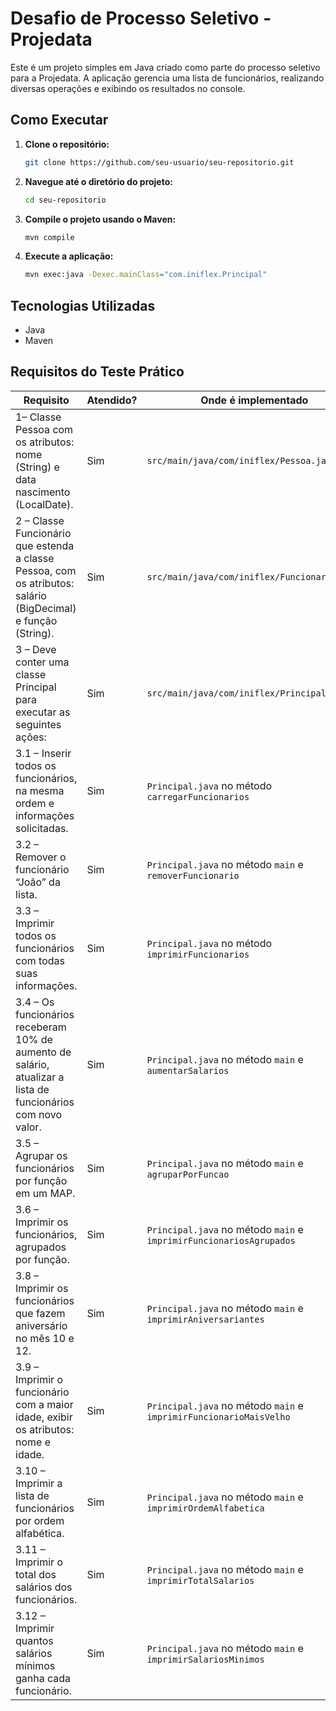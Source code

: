 # Desafio de Processo Seletivo - Projedata

Este é um projeto simples em Java criado como parte do processo seletivo para a Projedata. A aplicação gerencia uma lista de funcionários, realizando diversas operações e exibindo os resultados no console.

## Como Executar

1. **Clone o repositório:**
   ```bash
   git clone https://github.com/seu-usuario/seu-repositorio.git
   ```

2. **Navegue até o diretório do projeto:**
   ```bash
   cd seu-repositorio
   ```

3. **Compile o projeto usando o Maven:**
   ```bash
   mvn compile
   ```

4. **Execute a aplicação:**
   ```bash
   mvn exec:java -Dexec.mainClass="com.iniflex.Principal"
   ```

## Tecnologias Utilizadas

- Java
- Maven

## Requisitos do Teste Prático

| Requisito | Atendido? | Onde é implementado |
| --- | --- | --- |
| 1– Classe Pessoa com os atributos: nome (String) e data nascimento (LocalDate). | Sim | `src/main/java/com/iniflex/Pessoa.java` |
| 2 – Classe Funcionário que estenda a classe Pessoa, com os atributos: salário (BigDecimal) e função (String). | Sim | `src/main/java/com/iniflex/Funcionario.java` |
| 3 – Deve conter uma classe Principal para executar as seguintes ações: | Sim | `src/main/java/com/iniflex/Principal.java` |
| 3.1 – Inserir todos os funcionários, na mesma ordem e informações solicitadas. | Sim | `Principal.java` no método `carregarFuncionarios` |
| 3.2 – Remover o funcionário “João” da lista. | Sim | `Principal.java` no método `main` e `removerFuncionario` |
| 3.3 – Imprimir todos os funcionários com todas suas informações. | Sim | `Principal.java` no método `imprimirFuncionarios` |
| 3.4 – Os funcionários receberam 10% de aumento de salário, atualizar a lista de funcionários com novo valor. | Sim | `Principal.java` no método `main` e `aumentarSalarios` |
| 3.5 – Agrupar os funcionários por função em um MAP. | Sim | `Principal.java` no método `main` e `agruparPorFuncao` |
| 3.6 – Imprimir os funcionários, agrupados por função. | Sim | `Principal.java` no método `main` e `imprimirFuncionariosAgrupados` |
| 3.8 – Imprimir os funcionários que fazem aniversário no mês 10 e 12. | Sim | `Principal.java` no método `main` e `imprimirAniversariantes` |
| 3.9 – Imprimir o funcionário com a maior idade, exibir os atributos: nome e idade. | Sim | `Principal.java` no método `main` e `imprimirFuncionarioMaisVelho` |
| 3.10 – Imprimir a lista de funcionários por ordem alfabética. | Sim | `Principal.java` no método `main` e `imprimirOrdemAlfabetica` |
| 3.11 – Imprimir o total dos salários dos funcionários. | Sim | `Principal.java` no método `main` e `imprimirTotalSalarios` |
| 3.12 – Imprimir quantos salários mínimos ganha cada funcionário. | Sim | `Principal.java` no método `main` e `imprimirSalariosMinimos` |
